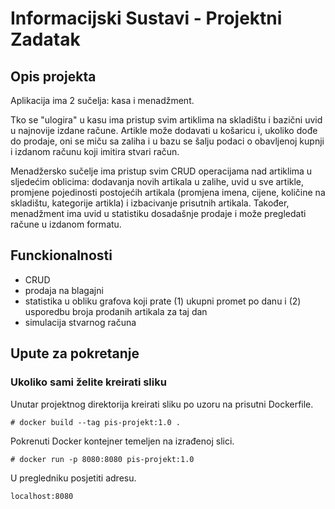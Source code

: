 # Informacijski Sustavi - Projektni Zadatak

## Opis projekta

Aplikacija ima 2 sučelja: kasa i menadžment.

Tko se "ulogira" u kasu ima pristup svim artiklima na skladištu i bazični uvid u najnovije izdane račune. 
Artikle može dodavati u košaricu i, ukoliko dođe do prodaje, oni se miču sa zaliha i 
u bazu se šalju podaci o obavljenoj kupnji i izdanom računu koji imitira stvari račun.

Menadžersko sučelje ima pristup svim CRUD operacijama nad artiklima u sljedećim oblicima: dodavanja novih artikala u zalihe, 
uvid u sve artikle, promjene pojedinosti postojećih artikala (promjena imena, cijene, količine na skladištu, kategorije artikla) i 
izbacivanje prisutnih artikala. Također, menadžment ima uvid u statistiku dosadašnje prodaje i može pregledati račune u izdanom formatu.

## Funckionalnosti
- CRUD
- prodaja na blagajni
- statistika u obliku grafova koji prate (1) ukupni promet po danu i (2) usporedbu broja prodanih artikala za taj dan
- simulacija stvarnog računa

## Upute za pokretanje

### Ukoliko sami želite kreirati sliku

Unutar projektnog direktorija kreirati sliku po uzoru na prisutni Dockerfile.

```
# docker build --tag pis-projekt:1.0 .
```


Pokrenuti Docker kontejner temeljen na izrađenoj slici.

```
# docker run -p 8080:8080 pis-projekt:1.0
```

U pregledniku posjetiti adresu.

```
localhost:8080
```
